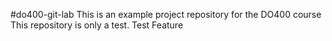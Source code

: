 #do400-git-lab
This is an example project repository for the DO400 course
This repository is only a test.
Test Feature
